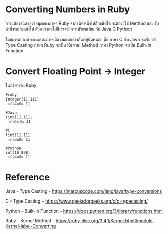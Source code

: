 # Converting Numbers in Ruby

การแปลงชนิดของข้อมูลของภาษา Ruby จากชนิดหนึ่งไปอีกชนิดได้ จะต้องวใช้ Method และ รับค่าที่จะแปลงเข้าไป
ตัวอย่างต่อไปนี้เราจะมีการเปรียบเทียบกับ Java C Python

โดยการแปลงค่าของแต่ละภาษามีความแตกต่างกันอยู่นิดหน่อย คือ 
ภาษา C กับ Java จะเรียกว่า Type Casting
ภาษา Ruby จะเป็น Kernel Method
ภาษา Python จะเป็น Built-in Function

# Convert Floating Point -> Integer
ในภาษาของ Ruby
```
#ruby
Integer(11.111)
 จะได้ค่าเป็น 11

#Java
(int)11.111;
 จะได้คือเป็น 11

#C
(int)11.111
 จะได้ค่าเป็น 11

#Python
int(10.898)
 จะได้ค่าเป็น 11
```

# Reference

Java - Type Casting - https://marcuscode.com/lang/java/type-conversions

C - Type Casting - https://www.geeksforgeeks.org/c/c-typecasting/

Python - Built-in Function - https://docs.python.org/3/library/functions.html

Ruby - Kernel Method - https://ruby-doc.org/3.4.1/Kernel.html#module-Kernel-label-Converting

